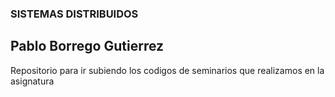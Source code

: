 ### SISTEMAS DISTRIBUIDOS ###

## Pablo Borrego Gutierrez ##
Repositorio para ir subiendo los codigos de seminarios que realizamos en la asignatura
